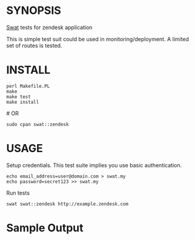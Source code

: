 # SYNOPSIS

[Swat](https://github.com/melezhik/swat) tests for zendesk application

This is simple test suit could be used in monitoring/deployment. A limited set of routes is tested.

# INSTALL

    perl Makefile.PL
    make
    make test
    make install

\# OR

    sudo cpan swat::zendesk

# USAGE

Setup credentials. This test suite implies you use basic authentication.

    echo email_address=user@domain.com > swat.my
    echo password=secret123 >> swat.my

Run tests

    swat swat::zendesk http://example.zendesk.com

# Sample Output
